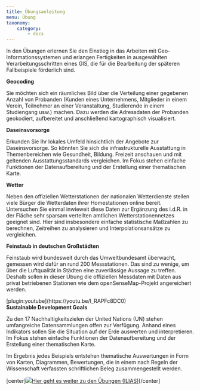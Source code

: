 ```yaml
---
title: Übungsanleitung
menu: Übung
taxonomy:
    category:
        - docs
---
```

In den Übungen erlernen Sie den Einstieg in das Arbeiten mit Geo-Informationssystemen und erlangen Fertigkeiten in ausgewählten Verarbeitungsschritten eines GIS, die für die Bearbeitung der späteren Fallbeispiele förderlich sind. 

<div class="row align-items-center">
    <div class="col-sm-3" markdown="1"></div>
    <div class="col-sm-9">
        <strong>Geocoding</strong>
        <p class="text-justify">Sie möchten sich ein räumliches Bild über die Verteilung einer gegebenen Anzahl von Probanden (Kunden eines Unternehmens, Mitglieder in einem Verein, Teilnehmer an einer Veranstaltung, Studierende in einem Studiengang usw.) machen. Dazu werden die Adressdaten der Probanden geokodiert, aufbereitet und anschließend kartographisch visualisiert.</p>
    </div>
</div>

<div class="row align-items-center">
    <div class="col-sm-3" markdown="1"></div>
    <div class="col-sm-9">
        <strong>Daseinsvorsorge</strong>
        <p class="text-justify">Erkunden Sie Ihr lokales Umfeld hinsichtlich der Angebote zur Daseinsvorsorge. So könnten Sie sich die infrastrukturelle Ausstattung in Themenbereichen wie Gesundheit, Bildung. Freizeit anschauen und mit geltenden Ausstattungsstandards vergleichen. Im Fokus stehen einfache Funktionen der Datenaufbereitung und der Erstellung einer thematischen Karte.</p>
    </div>
</div>

<div class="row align-items-center">
    <div class="col-sm-3" markdown="1"></div>
    <div class="col-sm-9">
        <strong>Wetter</strong>
        <p class="text-justify">Neben den offiziellen Wetterstationen der nationalen Wetterdienste stellen viele Bürger die Wetterdaten ihrer Homestationen online bereit. Untersuchen Sie einmal inwieweit diese Daten zur Ergänzung des i.d.R. in der Fläche sehr sparsam verteilten amtlichen Wetterstationennetzes geeignet sind. Hier sind insbesondere einfache statistische Maßzahlen zu berechnen, Zeitreihen zu analysieren und Interpolationsansätze zu vergleichen.</p>
    </div>
</div>

<div class="row align-items-center">
    <div class="col-sm-3" markdown="1"></div>
    <div class="col-sm-9">
        <strong>Feinstaub in deutschen Großstädten</strong>
        <p class="text-justify">Feinstaub wird bundesweit durch das Umweltbundesamt überwacht, gemessen wird dafür an rund 200 Messstationen. Das sind zu wenige, um über die Luftqualität in Städten eine zuverlässige Aussage zu treffen. Deshalb sollen in dieser Übung die offiziellen Messdaten mit Daten aus privat betriebenen Stationen wie dem openSenseMap-Projekt angereichert werden.</p>
    </div>
</div>

<div class="row align-items-center">
    <div class="col-sm-3" markdown="1">[plugin:youtube](https://youtu.be/I_RAPFc8DC0)</div>
    <div class="col-sm-9">
        <strong>Sustainable Development Goals</strong>
        <p class="text-justify">Zu den 17 Nachhaltigkeitszielen der United Nations (UN) stehen umfangreiche Datensammlungen offen zur Verfügung. Anhand eines Indikators sollen Sie die Situation auf der Erde auswerten und interpretieren. Im Fokus stehen einfache Funktionen der Datenaufbereitung und der Erstellung einer thematischen Karte.</p>
    </div>
</div>

Im Ergebnis jedes Beispiels entstehen thematische Auswertungen in Form von Karten, Diagrammen, Bewertungen, die in einem nach Regeln der Wissenschaft verfassten schriftlichen Beleg zusammengestellt werden.

[center]<a href="https://ilias.opengeoedu.de/ilias/goto.php?target=crs_242&client_id=opengeoedu" markdown="1" target="_blank">![](/images/exercise.png?resize=200)Hier geht es weiter zu den Übungen (ILIAS)</a>[/center]
